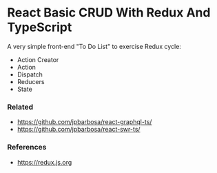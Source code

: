 # React Basic CRUD With Redux And TypeScript

A very simple front-end "To Do List" to exercise Redux cycle:

* Action Creator
* Action
* Dispatch
* Reducers
* State

### Related

* https://github.com/jpbarbosa/react-graphql-ts/
* https://github.com/jpbarbosa/react-swr-ts/

### References

* https://redux.js.org
